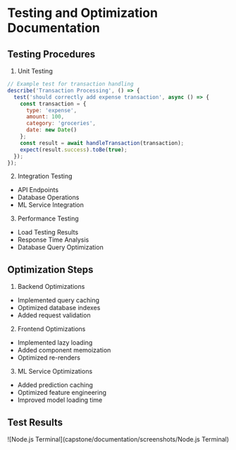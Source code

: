 # Testing and Optimization Documentation

## Testing Procedures
1. Unit Testing
```javascript
// Example test for transaction handling
describe('Transaction Processing', () => {
  test('should correctly add expense transaction', async () => {
    const transaction = {
      type: 'expense',
      amount: 100,
      category: 'groceries',
      date: new Date()
    };
    const result = await handleTransaction(transaction);
    expect(result.success).toBe(true);
  });
});
```

2. Integration Testing
- API Endpoints
- Database Operations
- ML Service Integration

3. Performance Testing
- Load Testing Results
- Response Time Analysis
- Database Query Optimization

## Optimization Steps
1. Backend Optimizations
- Implemented query caching
- Optimized database indexes
- Added request validation

2. Frontend Optimizations
- Implemented lazy loading
- Added component memoization
- Optimized re-renders

3. ML Service Optimizations
- Added prediction caching
- Optimized feature engineering
- Improved model loading time

## Test Results

![Node.js Terminal](capstone/documentation/screenshots/Node.js Terminal)

